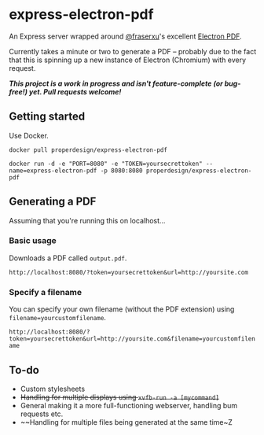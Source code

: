 # express-electron-pdf

An Express server wrapped around [@fraserxu](https://github.com/fraserxu)'s excellent [Electron PDF](https://github.com/fraserxu/electron-pdf).

Currently takes a minute or two to generate a PDF – probably due to the fact that this is spinning up a new instance of Electron (Chromium) with every request.

**_This project is a work in progress and isn't feature-complete (or bug-free!) yet. Pull requests welcome!_**

## Getting started

Use Docker.

`docker pull properdesign/express-electron-pdf`

`docker run -d -e "PORT=8080" -e "TOKEN=yoursecrettoken" --name=express-electron-pdf -p 8080:8080 properdesign/express-electron-pdf`

## Generating a PDF

Assuming that you're running this on localhost...

### Basic usage
Downloads a PDF called `output.pdf`.

`http://localhost:8080/?token=yoursecrettoken&url=http://yoursite.com`

### Specify a filename
You can specify your own filename (without the PDF extension) using `filename=yourcustomfilename`.

`http://localhost:8080/?token=yoursecrettoken&url=http://yoursite.com&filename=yourcustomfilename`

## To-do

* Custom stylesheets
* ~~Handling for multiple displays using `xvfb-run -a [mycommand]`~~
* General making it a more full-functioning webserver, handling bum requests etc.
* ~~Handling for multiple files being generated at the same time~Z